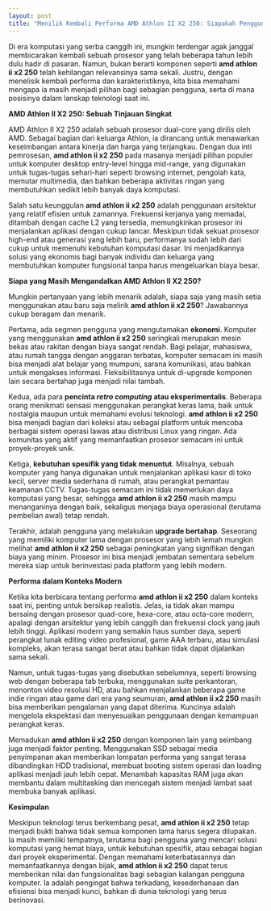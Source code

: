 ```yaml
---
layout: post
title: "Menilik Kembali Performa AMD Athlon II X2 250: Siapakah Pengguna Setianya?"
---
```


Di era komputasi yang serba canggih ini, mungkin terdengar agak janggal membicarakan kembali sebuah prosesor yang telah beberapa tahun lebih dulu hadir di pasaran. Namun, bukan berarti komponen seperti **amd athlon ii x2 250** telah kehilangan relevansinya sama sekali. Justru, dengan menelisik kembali performa dan karakteristiknya, kita bisa memahami mengapa ia masih menjadi pilihan bagi sebagian pengguna, serta di mana posisinya dalam lanskap teknologi saat ini.

**AMD Athlon II X2 250: Sebuah Tinjauan Singkat**

AMD Athlon II X2 250 adalah sebuah prosesor dual-core yang dirilis oleh AMD. Sebagai bagian dari keluarga Athlon, ia dirancang untuk menawarkan keseimbangan antara kinerja dan harga yang terjangkau. Dengan dua inti pemrosesan, **amd athlon ii x2 250** pada masanya menjadi pilihan populer untuk komputer desktop entry-level hingga mid-range, yang digunakan untuk tugas-tugas sehari-hari seperti browsing internet, pengolah kata, memutar multimedia, dan bahkan beberapa aktivitas ringan yang membutuhkan sedikit lebih banyak daya komputasi.

Salah satu keunggulan **amd athlon ii x2 250** adalah penggunaan arsitektur yang relatif efisien untuk zamannya. Frekuensi kerjanya yang memadai, ditambah dengan cache L2 yang tersedia, memungkinkan prosesor ini menjalankan aplikasi dengan cukup lancar. Meskipun tidak sekuat prosesor high-end atau generasi yang lebih baru, performanya sudah lebih dari cukup untuk memenuhi kebutuhan komputasi dasar. Ini menjadikannya solusi yang ekonomis bagi banyak individu dan keluarga yang membutuhkan komputer fungsional tanpa harus mengeluarkan biaya besar.

**Siapa yang Masih Mengandalkan AMD Athlon II X2 250?**

Mungkin pertanyaan yang lebih menarik adalah, siapa saja yang masih setia menggunakan atau baru saja melirik **amd athlon ii x2 250**? Jawabannya cukup beragam dan menarik.

Pertama, ada segmen pengguna yang mengutamakan **ekonomi**. Komputer yang menggunakan **amd athlon ii x2 250** seringkali merupakan mesin bekas atau rakitan dengan biaya sangat rendah. Bagi pelajar, mahasiswa, atau rumah tangga dengan anggaran terbatas, komputer semacam ini masih bisa menjadi alat belajar yang mumpuni, sarana komunikasi, atau bahkan untuk mengakses informasi. Fleksibilitasnya untuk di-upgrade komponen lain secara bertahap juga menjadi nilai tambah.

Kedua, ada para **pencinta *retro computing* atau eksperimentalis**. Beberapa orang menikmati sensasi menggunakan perangkat keras lama, baik untuk nostalgia maupun untuk memahami evolusi teknologi. **amd athlon ii x2 250** bisa menjadi bagian dari koleksi atau sebagai platform untuk mencoba berbagai sistem operasi lawas atau distribusi Linux yang ringan. Ada komunitas yang aktif yang memanfaatkan prosesor semacam ini untuk proyek-proyek unik.

Ketiga, **kebutuhan spesifik yang tidak menuntut**. Misalnya, sebuah komputer yang hanya digunakan untuk menjalankan aplikasi kasir di toko kecil, server media sederhana di rumah, atau perangkat pemantau keamanan CCTV. Tugas-tugas semacam ini tidak memerlukan daya komputasi yang besar, sehingga **amd athlon ii x2 250** masih mampu menanganinya dengan baik, sekaligus menjaga biaya operasional (terutama pembelian awal) tetap rendah.

Terakhir, adalah pengguna yang melakukan **upgrade bertahap**. Seseorang yang memiliki komputer lama dengan prosesor yang lebih lemah mungkin melihat **amd athlon ii x2 250** sebagai peningkatan yang signifikan dengan biaya yang minim. Prosesor ini bisa menjadi jembatan sementara sebelum mereka siap untuk berinvestasi pada platform yang lebih modern.

**Performa dalam Konteks Modern**

Ketika kita berbicara tentang performa **amd athlon ii x2 250** dalam konteks saat ini, penting untuk bersikap realistis. Jelas, ia tidak akan mampu bersaing dengan prosesor quad-core, hexa-core, atau octa-core modern, apalagi dengan arsitektur yang lebih canggih dan frekuensi clock yang jauh lebih tinggi. Aplikasi modern yang semakin haus sumber daya, seperti perangkat lunak editing video profesional, game AAA terbaru, atau simulasi kompleks, akan terasa sangat berat atau bahkan tidak dapat dijalankan sama sekali.

Namun, untuk tugas-tugas yang disebutkan sebelumnya, seperti browsing web dengan beberapa tab terbuka, menggunakan suite perkantoran, menonton video resolusi HD, atau bahkan menjalankan beberapa game indie ringan atau game dari era yang seumuran, **amd athlon ii x2 250** masih bisa memberikan pengalaman yang dapat diterima. Kuncinya adalah mengelola ekspektasi dan menyesuaikan penggunaan dengan kemampuan perangkat keras.

Memadukan **amd athlon ii x2 250** dengan komponen lain yang seimbang juga menjadi faktor penting. Menggunakan SSD sebagai media penyimpanan akan memberikan lompatan performa yang sangat terasa dibandingkan HDD tradisional, membuat booting sistem operasi dan loading aplikasi menjadi jauh lebih cepat. Menambah kapasitas RAM juga akan membantu dalam multitasking dan mencegah sistem menjadi lambat saat membuka banyak aplikasi.

**Kesimpulan**

Meskipun teknologi terus berkembang pesat, **amd athlon ii x2 250** tetap menjadi bukti bahwa tidak semua komponen lama harus segera dilupakan. Ia masih memiliki tempatnya, terutama bagi pengguna yang mencari solusi komputasi yang hemat biaya, untuk kebutuhan spesifik, atau sebagai bagian dari proyek eksperimental. Dengan memahami keterbatasannya dan memanfaatkannya dengan bijak, **amd athlon ii x2 250** dapat terus memberikan nilai dan fungsionalitas bagi sebagian kalangan pengguna komputer. Ia adalah pengingat bahwa terkadang, kesederhanaan dan efisiensi bisa menjadi kunci, bahkan di dunia teknologi yang terus berinovasi.
